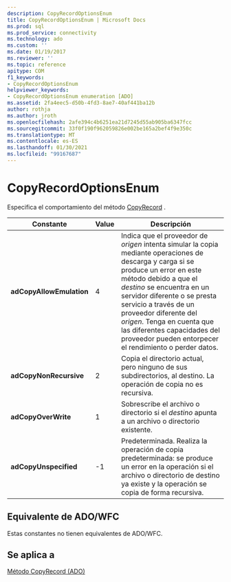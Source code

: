 ```yaml
---
description: CopyRecordOptionsEnum
title: CopyRecordOptionsEnum | Microsoft Docs
ms.prod: sql
ms.prod_service: connectivity
ms.technology: ado
ms.custom: ''
ms.date: 01/19/2017
ms.reviewer: ''
ms.topic: reference
apitype: COM
f1_keywords:
- CopyRecordOptionsEnum
helpviewer_keywords:
- CopyRecordOptionsEnum enumeration [ADO]
ms.assetid: 2fa4eec5-d50b-4fd3-8ae7-40af441ba12b
author: rothja
ms.author: jroth
ms.openlocfilehash: 2afe394c4b6251ea21d7245d55ab905ba6347fcc
ms.sourcegitcommit: 33f0f190f962059826e002be165a2bef4f9e350c
ms.translationtype: MT
ms.contentlocale: es-ES
ms.lasthandoff: 01/30/2021
ms.locfileid: "99167687"
---
```

# <a name="copyrecordoptionsenum"></a>CopyRecordOptionsEnum
Especifica el comportamiento del método [CopyRecord](./copyrecord-method-ado.md) .  
  
|Constante|Value|Descripción|  
|--------------|-----------|-----------------|  
|**adCopyAllowEmulation**|4|Indica que el proveedor de *origen* intenta simular la copia mediante operaciones de descarga y carga si se produce un error en este método debido a que el *destino* se encuentra en un servidor diferente o se presta servicio a través de un proveedor diferente del *origen*. Tenga en cuenta que las diferentes capacidades del proveedor pueden entorpecer el rendimiento o perder datos.|  
|**adCopyNonRecursive**|2|Copia el directorio actual, pero ninguno de sus subdirectorios, al destino. La operación de copia no es recursiva.|  
|**adCopyOverWrite**|1|Sobrescribe el archivo o directorio si el *destino* apunta a un archivo o directorio existente.|  
|**adCopyUnspecified**|-1|Predeterminada. Realiza la operación de copia predeterminada: se produce un error en la operación si el archivo o directorio de destino ya existe y la operación se copia de forma recursiva.|  
  
## <a name="adowfc-equivalent"></a>Equivalente de ADO/WFC  
 Estas constantes no tienen equivalentes de ADO/WFC.  
  
## <a name="applies-to"></a>Se aplica a  
 [Método CopyRecord (ADO)](./copyrecord-method-ado.md)